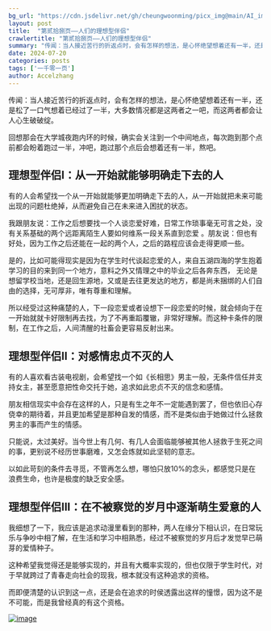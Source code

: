 ```yaml
---
bg_url: "https://cdn.jsdelivr.net/gh/cheungwoonming/picx_img@main/AI_img/AI-image-036.jpg"
layout: post
title:  "第贰拾捌页——人们的理想型伴侣"
crawlertitle: "第贰拾捌页——人们的理想型伴侣"
summary: "传闻：当人接近苦行的折返点时，会有怎样的想法，是心怀绝望想着还有一半，还是松了一口气想着已经过了一半，大多数情况都是这两者之一吧，而这两者都会让人心生破破绽..."
date: 2024-07-20
categories: posts
tags: ['一千零一页']
author: Accelzhang
---
```



传闻：当人接近苦行的折返点时，会有怎样的想法，是心怀绝望想着还有一半，还是松了一口气想着已经过了一半，大多数情况都是这两者之一吧，而这两者都会让人心生破破绽。

回想那会在大学城夜跑内环的时候，确实会关注到一个中间地点，每次跑到那个点前都会盼着跑过一半，冲吧，跑过那个点后会想着还有一半，熬吧。

## 理想型伴侣I：从一开始就能够明确走下去的人

有的人会希望找一个从一开始就能够更加明确走下去的人，从一开始就把未来可能出现的问题杜绝掉，从而避免自己在未来进入困扰的状态。

我跟朋友说：工作之后想要找一个人谈恋爱好难，日常工作琐事毫无可言之处，没有关系基础的两个远距离陌生人要如何维系一段关系直到恋爱 。朋友说：但也有好处，因为工作之后还能在一起的两个人，之后的路程应该会走得更顺一些。

是的，比如可能得现实是因为在学生时代谈起恋爱的人，来自五湖四海的学生抱着学习的目的来到同一个地方，意料之外又情理之中的毕业之后各奔东西，
无论是想留学校当地，还是回生源地，又或是去往更发达的地方，都是尚未捆绑的人们自由的选择，无可厚非，唯有尊重和理解。

所以经受过这种痛楚的人，下一段恋爱或者设想下一段恋爱的时候，就会倾向于在一开始就就卡好限制再去找，为了不再重蹈覆辙，非常好理解。而这种卡条件的限制，在工作之后，人间清醒的社畜会更容易反射出来。

## 理想型伴侣II：对感情忠贞不灭的人

有的人喜欢看古装电视剧，会希望找一个如《长相思》男主一般，无条件信任并支持女主，甚至愿意把性命交托于她，追求如此忠贞不灭的信念和感情。

朋友相信现实中会存在这样的人，只是有生之年不一定能遇到罢了，但也依旧心存侥幸的期待着，并且更加希望是那种自发的情感，而不是类似由于她做过什么拯救男主的事而产生的情感。

只能说，太过美好。当今世上有几何、有几人会面临能够被其他人拯救于生死之间的事，更别说不经历世事磨难，又怎会炼就如此坚韧的意志。

以如此苛刻的条件去寻觅，不管再怎么想，哪怕只放10%的念头，都感觉只是在浪费生命，也许是极度的缺乏安全感。

## 理想型伴侣III：在不被察觉的岁月中逐渐萌生爱意的人

我细想了一下，我应该是追求动漫里看到的那种，两人在缘分下相认识，在日常玩乐与争吵中相了解，在生活和学习中相熟悉，经过不被察觉的岁月后才发觉早已萌芽的爱情种子。

这种希望我觉得还是能够实现的，并且有大概率实现的，但也仅限于学生时代，对于早就跨过了青春走向社会的现我，根本就没有这种追求的资格。

而即便清楚的认识到这一点，还是会在追求的时侯透露出这样的憧憬，因为这不是不可能，而是我曾经真的有这个资格。


[![image](https://cdn.jsdelivr.net/gh/cheungwoonming/picx_img@main/AI_img/AI-image-036.jpg)](https://cdn.jsdelivr.net/gh/cheungwoonming/picx_img@main/AI_img/AI-image-036.jpg)
